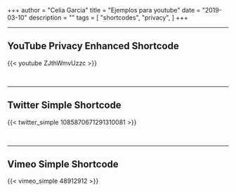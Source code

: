 +++
author = "Celia Garcia"
title = "Ejemplos para youtube"
date = "2019-03-10"
description = ""
tags = [
    "shortcodes",
    "privacy",
]
+++


---

## YouTube Privacy Enhanced Shortcode

{{< youtube ZJthWmvUzzc >}}

<br>

---

## Twitter Simple Shortcode

{{< twitter_simple 1085870671291310081 >}}

<br>

---

## Vimeo Simple Shortcode

{{< vimeo_simple 48912912 >}}

